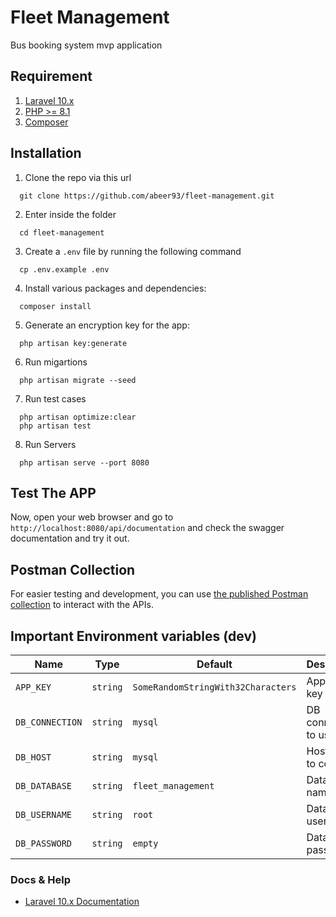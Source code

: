 # Fleet Management
Bus booking system mvp application

## Requirement

1. [Laravel 10.x](https://laravel.com/docs/10.x)
2. [PHP >= 8.1](http://php.net/downloads.php)
3. [Composer](https://getcomposer.org/)

## Installation
1. Clone the repo via this url
  ```
    git clone https://github.com/abeer93/fleet-management.git
  ```
2. Enter inside the folder
  ```
    cd fleet-management
  ```
3. Create a `.env` file by running the following command
  ```
    cp .env.example .env
  ```
4. Install various packages and dependencies:
  ```
    composer install
  ```
5. Generate an encryption key for the app:
  ```
    php artisan key:generate
  ```
6. Run migartions
  ```
    php artisan migrate --seed
  ```
7. Run test cases
  ```
    php artisan optimize:clear
    php artisan test
  ```
8. Run Servers
  ```
    php artisan serve --port 8080
  ```

## Test The APP
Now, open your web browser and go to `http://localhost:8080/api/documentation` and check the swagger documentation and try it out.

## Postman Collection
For easier testing and development, you can use [the published Postman collection](https://documenter.getpostman.com/view/1146549/2sA3rwMuMz) to interact with the APIs.


## Important Environment variables (dev)

| Name | Type | Default | Description |
|------|------|---------|-------------|
| `APP_KEY` | `string` | `SomeRandomStringWith32Characters` | Application key |
| `DB_CONNECTION` | `string` | `mysql` | DB connection to use |
| `DB_HOST` | `string` | `mysql` | Hostname to connect |
| `DB_DATABASE` | `string` | `fleet_management` | Database name |
| `DB_USERNAME` | `string` | `root` | Database username |
| `DB_PASSWORD` | `string` | `empty` | Database password |


### Docs & Help
- [Laravel 10.x Documentation](https://laravel.com/docs/10.x)